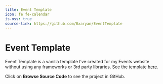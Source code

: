 ```yaml
---
title: Event Template
icon: fe fe-calendar
is-oss: true
source-link: https://github.com/0xaryan/EventTemplate
---
```

# Event Template

Event Template is a vanilla template I’ve created for my Events website without using any frameworks or 3rd party libraries.
See the template [here](http://aryan.software/EventTemplate).

Click on **Browse Source Code** to see the project in GitHub.

